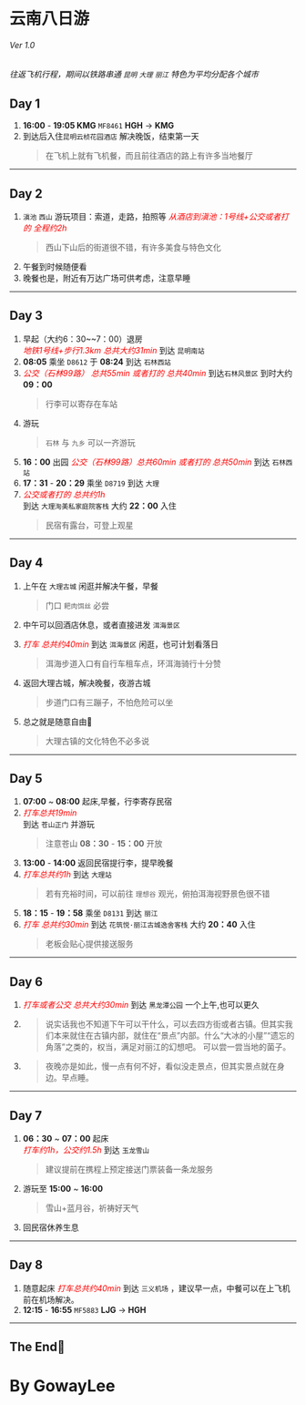 # 云南八日游
######  Ver 1.0 
*往返飞机行程，期间以铁路串通 `昆明` `大理` `丽江` 特色为平均分配各个城市*

## Day 1
  1. **16:00** - **19:05 KMG**   `MF8461` **HGH** -> **KMG**
  2. 到达后入住`昆明云桢花园酒店` 解决晚饭，结束第一天
      >在飞机上就有飞机餐，而且前往酒店的路上有许多当地餐厅
---
## Day 2
  1. `滇池` `西山` 游玩项目：索道，走路，拍照等
    *<span style="color: red">从酒店到滇池：1号线+公交或者打的 全程约2h</span>*
      >西山下山后的街道很不错，有许多美食与特色文化
  2. 午餐到时候随便看
  3. 晚餐也是，附近有万达广场可供考虑，注意早睡
---
## Day 3
  1. 早起（大约6：30~~7：00）退房  
    *<span style="color: red">地铁1号线+步行1.3km 总共大约31min </span>* 
      到达 `昆明南站`
  2.   **08:05** 乘坐 `D8612`  于 **08:24** 到达 `石林西站`
  3.  *<span style="color: red">公交（石林99路） 总共55min 或者打的 总共40min</span>*
      到达`石林风景区` 到时大约 **09：00**
      >行李可以寄存在车站
  4. 游玩
      >`石林` 与 `九乡` 可以一齐游玩
  5. **16：00** 出园 
   *<span style="color: red">公交（石林99路）总共60min 或者打的 总共50min </span>*
   到达 `石林西站`
  6. **17：31** - **20：29** 乘坐 `D8719` 到达 `大理`
  7. *<span style="color: red">公交或者打的 总共约1h </span>*  
      到达 `大理洵美私家庭院客栈` 大约 **22：00** 入住 
      >民宿有露台，可登上观星
---
## Day 4
  1. 上午在 `大理古城` 闲逛并解决午餐，早餐
      >门口 `耙肉饵丝` 必尝
  2. 中午可以回酒店休息，或者直接进发 `洱海景区` 

  3. *<span style="color: red">打车 总共约40min</span>*
   到达 `洱海景区` 闲逛，也可计划看落日
      >洱海步道入口有自行车租车点，环洱海骑行十分赞
  4. 返回大理古城，解决晚餐，夜游古城
      >步道门口有三蹦子，不怕危险可以坐
  5. 总之就是随意自由🥳
      >大理古镇的文化特色不必多说
---
## Day 5
  1. **07:00** ~ **08:00** 起床,早餐，行李寄存民宿
  2. *<span style="color: red">打车总共19min</span>*  
      到达 `苍山正门` 并游玩
      >注意苍山 **08：30** - **15：00** 开放
  3. **13:00** - **14:00** 返回民宿提行李，提早晚餐
  4. *<span style="color: red">打车总共约1h</span>*
      到达 `大理站`  
      >若有充裕时间，可以前往 `理想谷` 观光，俯拍洱海视野景色很不错
  5. **18：15** - **19：58** 乘坐 `D8131` 到达 `丽江`
  6. *<span style="color: red">打车 总共约30min</span>* 到达 `花筑悦·丽江古城逸舍客栈` 大约 **20：40** 入住
      >老板会贴心提供接送服务
---
## Day 6
  1. *<span style="color: red">打车或者公交 总共大约30min</span>*  到达 `黑龙潭公园` 一个上午,也可以更久
  2. >说实话我也不知道下午可以干什么，可以去四方街或者古镇。但其实我们本来就住在古镇内部，就住在“景点”内部。什么“大冰的小屋”“遗忘的角落”之类的，权当，满足对丽江的幻想吧。
      可以尝一尝当地的菌子。
  3. >夜晚亦是如此，慢一点有何不好，看似没走景点，但其实景点就在身边。早点睡。
---
## Day 7
  1. **06：30** ~ **07：00** 起床   
   *<span style="color: red">打车约1h，公交约1.5h</span>*
    到达 `玉龙雪山`
      >建议提前在携程上预定接送门票装备一条龙服务
  2. 游玩至 **15:00** ~ **16:00**
      >雪山+蓝月谷，祈祷好天气
  3. 回民宿休养生息
---
## Day 8
  1. 随意起床
    *<span style="color: red">打车总共约40min</span>* 
    到达 `三义机场` ，建议早一点，中餐可以在上飞机前在机场解决。
  2. **12:15** - **16:55** `MF5883` **LJG** ->  **HGH**
---
## The End🥲
# By GowayLee
